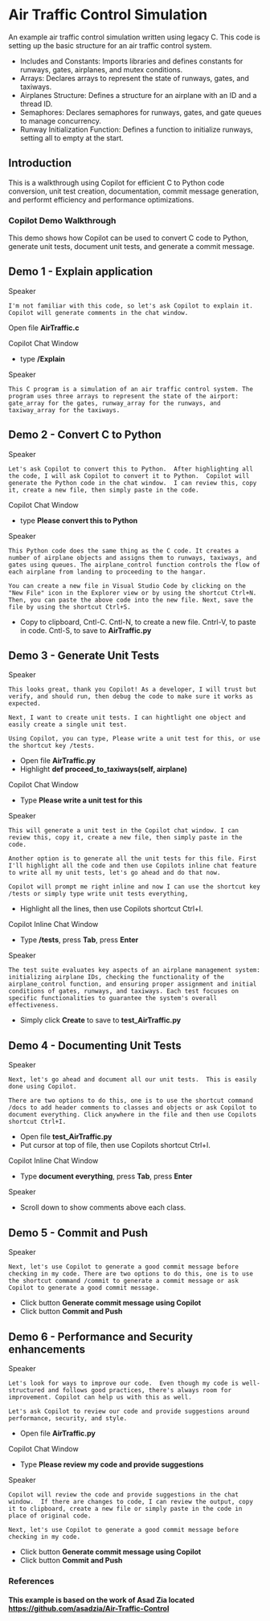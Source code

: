 # Air Traffic Control Simulation
An example air traffic control simulation written using legacy C. This code is setting up the basic structure for an air traffic control system.
- Includes and Constants: Imports libraries and defines constants for runways, gates, airplanes, and mutex conditions.
- Arrays: Declares arrays to represent the state of runways, gates, and taxiways.
- Airplanes Structure: Defines a structure for an airplane with an ID and a thread ID.
- Semaphores: Declares semaphores for runways, gates, and gate queues to manage concurrency.
- Runway Initialization Function: Defines a function to initialize runways, setting all to empty at the start.

## Introduction

This is a walkthrough using Copilot for efficient C to Python code conversion, unit test creation, documentation, commit message generation, and performt efficiency and performance optimizations.

### Copilot Demo Walkthrough

This demo shows how Copilot can be used to convert C code to Python, generate unit tests, document unit tests, and generate a commit message.

Demo 1 - Explain application
----------------------------
Speaker

    I'm not familiar with this code, so let's ask Copilot to explain it. Copilot will generate comments in the chat window.

Open file **AirTraffic.c**

Copilot Chat Window

- type **/Explain**

Speaker

    This C program is a simulation of an air traffic control system. The program uses three arrays to represent the state of the airport: gate_array for the gates, runway_array for the runways, and taxiway_array for the taxiways.


Demo 2 - Convert C to Python
----------------------------
Speaker

    Let's ask Copilot to convert this to Python.  After highlighting all the code, I will ask Copilot to convert it to Python.  Copilot will generate the Python code in the chat window.  I can review this, copy it, create a new file, then simply paste in the code.

Copilot Chat Window

- type **Please convert this to Python**

Speaker

    This Python code does the same thing as the C code. It creates a number of airplane objects and assigns them to runways, taxiways, and gates using queues. The airplane_control function controls the flow of each airplane from landing to proceeding to the hangar.

    You can create a new file in Visual Studio Code by clicking on the "New File" icon in the Explorer view or by using the shortcut Ctrl+N. Then, you can paste the above code into the new file. Next, save the file by using the shortcut Ctrl+S.

- Copy to clipboard, Cntl-C. Cntl-N, to create a new file. Cntrl-V, to paste in code. Cntl-S, to save to **AirTraffic.py**

Demo 3 - Generate Unit Tests
----------------------------
Speaker

    This looks great, thank you Copilot! As a developer, I will trust but verify, and should run, then debug the code to make sure it works as expected.

    Next, I want to create unit tests. I can hightlight one object and easily create a single unit test.

    Using Copilot, you can type, Please write a unit test for this, or use the shortcut key /tests.

- Open file **AirTraffic.py**
- Highlight **def proceed_to_taxiways(self, airplane)**

Copilot Chat Window

- Type **Please write a unit test for this**

Speaker

    This will generate a unit test in the Copilot chat window. I can review this, copy it, create a new file, then simply paste in the code.

    Another option is to generate all the unit tests for this file. First I'll highlight all the code and then use Copilots inline chat feature to write all my unit tests, let's go ahead and do that now.

    Copilot will prompt me right inline and now I can use the shortcut key /tests or simply type write unit tests everything,

- Highlight all the lines, then use Copilots shortcut Ctrl+I.

Copilot Inline Chat Window

- Type **/tests**, press **Tab**, press **Enter**

Speaker

    The test suite evaluates key aspects of an airplane management system: initializing airplane IDs, checking the functionality of the airplane_control function, and ensuring proper assignment and initial conditions of gates, runways, and taxiways. Each test focuses on specific functionalities to guarantee the system's overall effectiveness.

- Simply click **Create** to save to **test_AirTraffic.py**

Demo 4 - Documenting Unit Tests
----------------------------
Speaker

    Next, let's go ahead and document all our unit tests.  This is easily done using Copilot.

    There are two options to do this, one is to use the shortcut command /docs to add header comments to classes and objects or ask Copilot to document everything. Click anywhere in the file and then use Copilots shortcut Ctrl+I.

- Open file **test_AirTraffic.py**
- Put cursor at top of file, then use Copilots shortcut Ctrl+I.

Copilot Inline Chat Window
- Type **document everything**, press **Tab**, press **Enter**

Speaker

- Scroll down to show comments above each class.

Demo 5 - Commit and Push
----------------------------
Speaker
    
    Next, let's use Copilot to generate a good commit message before checking in my code. There are two options to do this, one is to use the shortcut command /commit to generate a commit message or ask Copilot to generate a good commit message.

- Click button **Generate commit message using Copilot**
- Click button **Commit and Push**

Demo 6 - Performance and Security enhancements
----------------------------
Speaker

    Let's look for ways to improve our code.  Even though my code is well-structured and follows good practices, there's always room for improvement. Copilot can help us with this as well.
    
    Let's ask Copilot to review our code and provide suggestions around performance, security, and style.

- Open file **AirTraffic.py**

Copilot Chat Window
- Type **Please review my code and provide suggestions**

Speaker

    Copilot will review the code and provide suggestions in the chat window.  If there are changes to code, I can review the output, copy it to clipboard, create a new file or simply paste in the code in place of original code.

    Next, let's use Copilot to generate a good commit message before checking in my code.

- Click button **Generate commit message using Copilot**
- Click button **Commit and Push**


### References
#### This example is based on the work of Asad Zia located https://github.com/asadzia/Air-Traffic-Control

